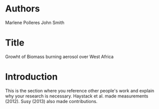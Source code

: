 # Authors
Marlene Polleres
John Smith

# Title
Growht of Biomass burning aerosol over West Africa

# Introduction
This is the section where you reference other people's work and explain why your research is necessary.
Haystack et al. made measurements (2012). Susy (2013) also made contributions.

